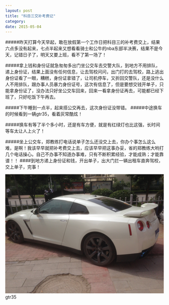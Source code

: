 ```yaml
---
layout: post
title: "科目三交补考费记"
category: 
date: 2015-05-04
---
```



#####昨天打算今天早起，敢在放假第一个工作日把科目三的补考费交上，结果六点多没有起来，七点半起来又想看看骑士和公牛的nba东部半决赛，结果不是今天，记错日子了，明天又要上班，看不了第一场了！

#####拿上钱和身份证就急匆匆多出门坐公交车去交警大队，到地方不用排队，递上身份证，结果上面没有任何信息，让去驾校问问，出门打的去驾校，路上逃出身份证看了一眼，糟糕，身份证拿错了，让司机停车，又折回交警队，还是没什么人不用排队，跟办事人员暴力身份证号，这次有信息了，但是要想交钱开单子，只能拿身份证了，没办法只好坐公交车回来，回来一看拿身份证再去，可能都已经下班了，只好吃饭下午再去。

#####下午睡到一点半，起来搭公交再去，这次身份证没带错。
#####中途换车的时候看到一辆gtr35，看着灰常酷炫！


#####换车有等了半个多小时，还是有车方便，就是有红绿灯也比这强，长时间等车太让人上火了！

#####坐上公交车，郑教练打电话说单子怎么还没交上去，你办个事怎么这么难，是啊！我该早早就把补考费交上去，应该早早把这事办妥，省的郑教练大哟打几个电话操心。自己不办事不知道办事难，只有不断积累经验，才能成熟；才能靠谱！！
####到地方递上身份证和钱，开出单子，出大门拦一辆出租车直奔驾校，交上单子，完事！ 

<img src="/res/img/gtr35.jpg" alt="gtr35">gtr35</img>

